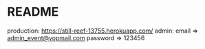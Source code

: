 # README
production: https://still-reef-13755.herokuapp.com/
admin: email => admin_event@yopmail.com   password => 123456
